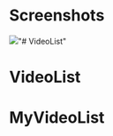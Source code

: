 # Screenshots
![](https://github.com/jinguangyue/VideoList/blob/master/screenshot/20161212171914191.png)"# VideoList" 
# VideoList
# MyVideoList
